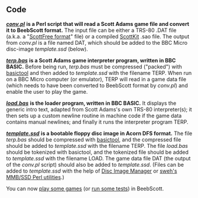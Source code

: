## Code

[***conv.pl***](https://github.com/ahope1/BeebScott/tree/main/code/conv.pl) **is a Perl script that will read a Scott Adams game file and convert it to BeebScott format.** The input file can be either a TRS-80 .DAT file (a.k.a. a "[ScottFree format](https://www.ifarchive.org/indexes/if-archive/scott-adams/games/scottfree/)" file) or a compiled [ScottKit](https://github.com/MikeTaylor/scottkit) .sao file. The output from *conv.pl* is a file named DAT, which should be added to the BBC Micro disc-image *template.ssd* (below).

[***terp.bas***](https://github.com/ahope1/BeebScott/tree/main/code/terp.bas) **is a Scott Adams game interpreter program, written in BBC BASIC.** Before being run, *terp.bas* must be compressed ("packed") with [basictool](https://github.com/ZornsLemma/basictool) and then added to *template.ssd* with the filename TERP. When run on a BBC Micro computer (or emulator), TERP will read in a game data file (which needs to have been converted to BeebScott format by *conv.pl*) and enable the user to play the game. 

[***load.bas***](https://github.com/ahope1/BeebScott/tree/main/code/load.bas) **is the loader program, written in BBC BASIC.** It displays the generic intro text, adapted from Scott Adams's own TRS-80 interpreter(s); it then sets up a custom newline routine in machine code if the game data contains manual newlines; and finally it runs the interpreter program TERP. 

[***template.ssd***](https://github.com/ahope1/BeebScott/blob/main/code/template.ssd) **is a bootable floppy disc image in Acorn DFS format.** The file *terp.bas* should be compressed with [basictool](https://github.com/ZornsLemma/basictool), and the compressed file should be added to *template.ssd* with the filename TERP. The file *load.bas* should be tokenized with basictool, and the tokenized file should be added to *template.ssd* with the filename LOAD. The game data file DAT (the output of the *conv.pl* script) should also be added to *template.ssd*. (Files can be added to *template.ssd* with the help of [Disc Image Manager](https://stardot.org.uk/forums/viewtopic.php?p=299825#p299825) or [sweh's MMB/SSD Perl utilities](https://sweh.spuddy.org/Beeb/mmb_utils.html).) 

You can now [play some games](https://github.com/ahope1/BeebScott/tree/main/games) (or [run some tests](http://bbcmicro.co.uk//jsbeeb/play.php?autoboot&disc=https://raw.githubusercontent.com/ahope1/BeebScott/master/test/cases.ssd)) in BeebScott.
